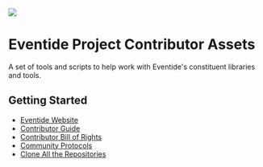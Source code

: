 <img src="https://s3.amazonaws.com/media.eventide-project.org/eventide-icon-100.png" />

# Eventide Project Contributor Assets

A set of tools and scripts to help work with Eventide's constituent libraries and tools.

## Getting Started

- [Eventide Website](https://eventide-project.org/)
- [Contributor Guide](https://github.com/eventide-project/contributor-assets/blob/master/contributor-guide/contributor-guide.md)
- [Contributor Bill of Rights](https://github.com/eventide-project/contributor-assets/blob/master/contributor-guide/bill-of-rights.md)
- [Community Protocols](https://github.com/eventide-project/contributor-assets/blob/master/community-protocols.md)
- [Clone All the Repositories](https://github.com/eventide-project/contributor-assets/blob/master/get-projects.md)
